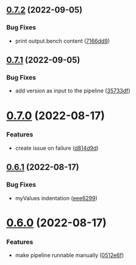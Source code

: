 ## [0.7.2](https://github.com/emanueleborin/greetings-ci/compare/v0.7.1...v0.7.2) (2022-09-05)


### Bug Fixes

* print output.bench content ([7166dd9](https://github.com/emanueleborin/greetings-ci/commit/7166dd97a232b0e460e08098570631cfd458527d))



## [0.7.1](https://github.com/emanueleborin/greetings-ci/compare/v0.7.0...v0.7.1) (2022-09-05)


### Bug Fixes

* add version as input to the pipeline ([35733df](https://github.com/emanueleborin/greetings-ci/commit/35733df2a7a4eff596317d2a75ea3bd7322c597c))



# [0.7.0](https://github.com/emanueleborin/greetings-ci/compare/v0.6.1...v0.7.0) (2022-08-17)


### Features

* create issue on failure ([d814d9d](https://github.com/emanueleborin/greetings-ci/commit/d814d9d6c3011172a1577f8fb003a8521f484874))



## [0.6.1](https://github.com/emanueleborin/greetings-ci/compare/v0.6.0...v0.6.1) (2022-08-17)


### Bug Fixes

* myValues indentation ([eee6299](https://github.com/emanueleborin/greetings-ci/commit/eee6299065916b2eb5e4295ea86f883003445d48))



# [0.6.0](https://github.com/emanueleborin/greetings-ci/compare/v0.5.1...v0.6.0) (2022-08-17)


### Features

* make pipeline runnable manually ([0512e6f](https://github.com/emanueleborin/greetings-ci/commit/0512e6f9efcaaac0a079f793a4e9090d02da6936))



